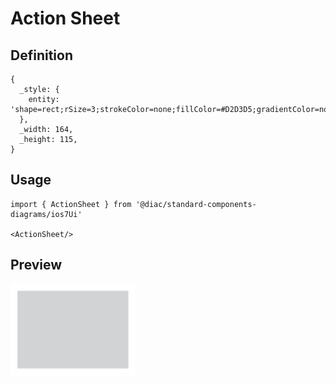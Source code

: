 # Action Sheet

## Definition

```
{
  _style: { 
    entity: 'shape=rect;rSize=3;strokeColor=none;fillColor=#D2D3D5;gradientColor=none;shadow=0;html=1;',
  },
  _width: 164,
  _height: 115,
}
```

## Usage

```
import { ActionSheet } from '@diac/standard-components-diagrams/ios7Ui'

<ActionSheet/>
```

## Preview

<img src="./action-sheet.png" width="200"/>
